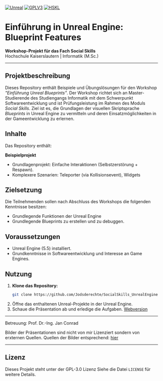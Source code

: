 [![Unreal][SVG-Unreal]][Unreal]
[![GPLV3][SVG-GPLV3]][GPLV3]
[![HSKL][SVG-HSKL]][HSKL]

# Einführung in Unreal Engine: Blueprint Features  
**Workshop-Projekt für das Fach Social Skills**  
Hochschule Kaiserslautern | Informatik (M.Sc.)  

---

## Projektbeschreibung  
Dieses Repository enthält Beispiele und Übungslösungen für den Workshop *"Einführung Unreal Blueprints"*. Der Workshop richtet sich an Master-Studierende des Studiengangs Informatik mit dem Schwerpunkt Softwareentwicklung und ist Prüfungsleistung im Rahmen des Moduls *Social Skills*. Ziel ist es, die Grundlagen der visuellen Skriptsprache *Blueprints* in Unreal Engine zu vermitteln und deren Einsatzmöglichkeiten in der Gameentwicklung zu erlernen.  

## Inhalte  
Das Repository enthält:  

**Beispielprojekt**  
   - Grundlagenprojekt: Einfache Interaktionen (Selbstzerstörung + Respawn).  
   - Komplexere Szenarien: Teleporter (via Kollisionsevent), Widgets  
 

## Zielsetzung  
Die Teilnehmenden sollen nach Abschluss des Workshops die folgenden Kenntnisse besitzen:  
- Grundlegende Funktionen der Unreal Engine
- Grundlegende Blueprints zu erstellen und zu debuggen.
## Voraussetzungen  
- Unreal Engine (5.5) installiert.  
- Grundkenntnisse in Softwareentwicklung und Interesse an Game Engines.   

## Nutzung  
1. **Klone das Repository:**  
   ```bash  
   git clone https://github.com/Jodsderechte/SocialSkills_UnrealEngine.git  
   ```  
2. Öffne das enthaltenen Unreal-Projekte in der Unreal Engine.  
3. Schaue die Präsentation ab und erledige die Aufgaben. [Webversion](https://florian-reichle.de/SocialSkills_UnrealEngine/WebSource/Project.html)
---

Betreuung: Prof. Dr.-Ing. Jan Conrad

Bilder der Präsentationen sind nicht von mir Lizenziert sondern von erxternen Quellen.
Quellen der Bilder entsprechend: [hier](https://github.com/Jodsderechte/SocialSkills_UnrealEngine/blob/master/Attribution_Sources.md)

---  

## Lizenz  
Dieses Projekt steht unter der GPL-3.0 Lizenz Siehe die Datei `LICENSE` für weitere Details.  


[//]: # (Links)

[Unreal]: https://www.unrealengine.com/en-US/download (Download Unreal Engine)
[HSKL]: https://campusboard.hs-kl.de/portalapps/sv/ModulAnsicht.do?method=details&modulid=13813
[GPLV3]: https://github.com/Jodsderechte/SocialSkills_UnrealEngine/blob/master/LICENSE

[//]: # (Images)

[SVG-Unreal]: https://img.shields.io/badge/unrealengine-7289da?logo=unrealengine&style=for-the-badge&color=000000
[SVG-HSKL]: https://custom-icon-badges.demolab.com/badge/-Kurs-lightgrey?logo=hskl&style=for-the-badge&color=000000
[SVG-GPLV3]: https://custom-icon-badges.demolab.com/badge/-GPLv3-lightgrey?logo=gplv3_logo&style=for-the-badge&color=000000
